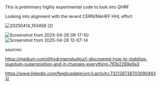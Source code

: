 This is preliminary highly experimental code to look into QHRF

Looking into alignment with the recent CERN/NikHEF HHL effort


![20250414_150459 (2)](https://github.com/user-attachments/assets/efe6bb9c-8e4e-4a73-b5ba-92c362ce3352)

![Screenshot from 2025-04-26 09-17-50](https://github.com/user-attachments/assets/b87db082-c15a-4e78-b3fe-01e4c6c05854)
![Screenshot from 2025-04-26 12-07-14](https://github.com/user-attachments/assets/5e2f9ab6-9d6d-42cf-980b-48e71923ed72)

sources: 

https://medium.com/@hydrogenstudioz/i-discovered-how-to-stabilize-quantum-superposition-and-it-changes-everything-761b2269e9a3

https://www.linkedin.com/feed/update/urn:li:activity:7321287387030904833/
